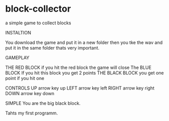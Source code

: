 # block-collector
a simple game to collect blocks

INSTALTION

You download the game and put it in a new folder then you tke the wav and put it in the same folder thats very important.

GAMEPLAY

THE RED BLOCK
if you hit the red block the game will close
The BLUE BLOCK
If you hit this block you get 2 points
THE BLACK BLOCK
you get one point if you hit one 

CONTROLS
UP
arrow key up
LEFT
arrow key left
RIGHT
arrow key right
DOWN
arrow key down

SIMPLE 
You are the big black block.

Tahts my first programm.
